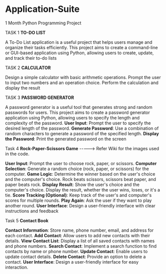 # Application-Suite
1 Month Python Programming Project


TASK 1
                        **TO-DO LIST**

A To-Do List application is a useful project that helps users manage
and organize their tasks efficiently. This project aims to create a
command-line or GUI-based application using Python, allowing
users to create, update, and track their to-do lists


TASK 2
                        **CALCULATOR**

Design a simple calculator with basic arithmetic operations.
Prompt the user to input two numbers and an operation choice.
Perform the calculation and display the result


TASK 3
                     **PASSWORD GENERATOR**

A password generator is a useful tool that generates strong and
random passwords for users. This project aims to create a
password generator application using Python, allowing users to
specify the length and complexity of the password.
**User Input**: Prompt the user to specify the desired length of the
password.
**Generate Password**: Use a combination of random characters to
generate a password of the specified length.
**Display the Password**: Print the generated password on the screen

Task 4
                      **Rock-Paper-Scissors Game**    -----> Refer Wiki for the images used in the code.

**User Input**: Prompt the user to choose rock, paper, or scissors.
**Computer Selection**: Generate a random choice (rock, paper, or scissors) for
the computer.
**Game Logic**: Determine the winner based on the user's choice and the
computer's choice.
Rock beats scissors, scissors beat paper, and paper beats rock.
**Display Result**: Show the user's choice and the computer's choice.
Display the result, whether the user wins, loses, or it's a tie.
**Score Tracking (Optional)**: Keep track of the user's and computer's scores for
multiple rounds.
**Play Again**: Ask the user if they want to play another round.
**User Interface**: Design a user-friendly interface with clear instructions and
feedback

Task 5
                        **Contact Book**

**Contact Information**: Store name, phone number, email, and address for each contact.
**Add Contact**: Allow users to add new contacts with their details.
**View Contact List**: Display a list of all saved contacts with names and phone numbers.
**Search Contact**: Implement a search function to find contacts by name or phone number.
**Update Contact**: Enable users to update contact details.
**Delete Contact**: Provide an option to delete a contact.
**User Interface**: Design a user-friendly interface for easy interaction.

